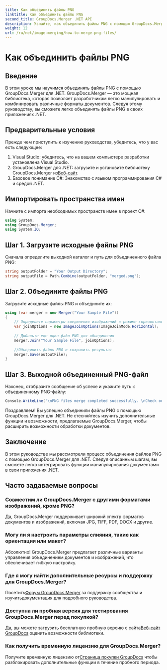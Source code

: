 ```yaml
---
title: Как объединить файлы PNG
linktitle: Как объединить файлы PNG
second_title: GroupDocs.Merger .NET API
description: Узнайте, как объединить файлы PNG с помощью GroupDocs.Merger для .NET. Пошаговое руководство по плавной интеграции с вашими .NET-приложениями.
weight: 12
url: /ru/net/image-merging/how-to-merge-png-files/
---
```


# Как объединить файлы PNG

## Введение
В этом уроке мы научимся объединять файлы PNG с помощью GroupDocs.Merger для .NET. GroupDocs.Merger — это мощная библиотека, которая позволяет разработчикам легко манипулировать и комбинировать различные форматы документов. Следуя этому руководству, вы сможете легко объединять файлы PNG в своих приложениях .NET.
## Предварительные условия
Прежде чем приступить к изучению руководства, убедитесь, что у вас есть следующее:
1. Visual Studio: убедитесь, что на вашем компьютере разработки установлена Visual Studio.
2.  GroupDocs.Merger для .NET: загрузите и установите библиотеку GroupDocs.Merger из[Веб-сайт](https://releases.groupdocs.com/merger/net/).
3. Базовое понимание C#: Знакомство с языком программирования C# и средой .NET.

## Импортировать пространства имен
Начните с импорта необходимых пространств имен в проект C#:
```csharp
using System; 
using GroupDocs.Merger;
using System.IO;
```
## Шаг 1. Загрузите исходные файлы PNG
Сначала определите выходной каталог и путь для объединенного файла PNG:
```csharp
string outputFolder = "Your Output Directory";
string outputFile = Path.Combine(outputFolder, "merged.png");
```
## Шаг 2. Объедините файлы PNG
Загрузите исходные файлы PNG и объедините их:
```csharp
using (var merger = new Merger("Your Sample File"))
{
    // Определите параметры соединения изображений в режиме горизонтального соединения.
    var joinOptions = new ImageJoinOptions(ImageJoinMode.Horizontal);
    
    // Добавьте еще один файл PNG для объединения
    merger.Join("Your Sample File", joinOptions);
    
    //Объединить файлы PNG и сохранить результат
    merger.Save(outputFile);
}
```
## Шаг 3. Выходной объединенный PNG-файл
Наконец, отобразите сообщение об успехе и укажите путь к объединенному PNG-файлу:
```csharp
Console.WriteLine("\nPNG files merge completed successfully. \nCheck output in {0}", outputFolder);
```
Поздравляем! Вы успешно объединили файлы PNG с помощью GroupDocs.Merger для .NET. Не стесняйтесь изучить дополнительные функции и возможности, предлагаемые GroupDocs.Merger, чтобы расширить возможности обработки документов.


## Заключение
В этом руководстве мы рассмотрели процесс объединения файлов PNG с помощью GroupDocs.Merger для .NET. Следуя описанным шагам, вы сможете легко интегрировать функции манипулирования документами в свои приложения .NET.
## Часто задаваемые вопросы
### Совместим ли GroupDocs.Merger с другими форматами изображений, кроме PNG?
Да, GroupDocs.Merger поддерживает широкий спектр форматов документов и изображений, включая JPG, TIFF, PDF, DOCX и другие.
### Могу ли я настроить параметры слияния, такие как ориентация или макет?
Абсолютно! GroupDocs.Merger предлагает различные варианты управления объединением документов и изображений, что обеспечивает гибкую настройку.
### Где я могу найти дополнительные ресурсы и поддержку для GroupDocs.Merger?
 Посетить[Форум GroupDocs.Merger](https://forum.groupdocs.com/c/merger/32) за поддержку сообщества и изучить[документация](https://tutorials.groupdocs.com/merger/net/) для подробного руководства.
### Доступна ли пробная версия для тестирования GroupDocs.Merger перед покупкой?
 Да, вы можете загрузить бесплатную пробную версию с сайта[Веб-сайт GroupDocs](https://releases.groupdocs.com/) оценить возможности библиотеки.
### Как получить временную лицензию для GroupDocs.Merger?
 Получите временную лицензию от[Страница покупки GroupDocs](https://purchase.groupdocs.com/temporary-license/) чтобы разблокировать дополнительные функции в течение пробного периода.